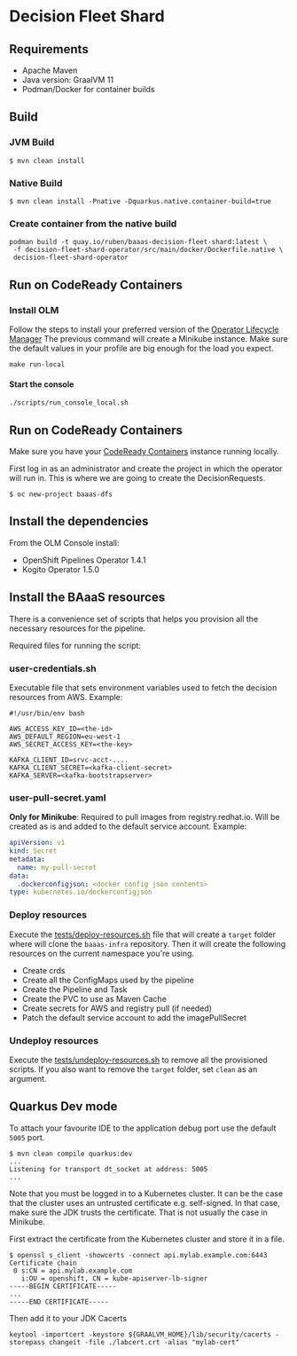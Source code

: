 # Decision Fleet Shard

## Requirements

* Apache Maven
* Java version: GraalVM 11
* Podman/Docker for container builds

## Build

### JVM Build

```shell script
$ mvn clean install
```

### Native Build

```shell script
$ mvn clean install -Pnative -Dquarkus.native.container-build=true
```

### Create container from the native build

```shell script
podman build -t quay.io/ruben/baaas-decision-fleet-shard:latest \
 -f decision-fleet-shard-operator/src/main/docker/Dockerfile.native \
 decision-fleet-shard-operator
```

## Run on CodeReady Containers

### Install OLM

Follow the steps to install your preferred version of the [Operator Lifecycle Manager](https://github.com/operator-framework/operator-lifecycle-manager/blob/v0.18.0/doc/install/install.md)
The previous command will create a Minikube instance. Make sure the default values in your profile are big enough for
the load you expect.

```shell script
make run-local
```

#### Start the console

```shell script
./scripts/run_console_local.sh
```

## Run on CodeReady Containers

Make sure you have your [CodeReady Containers](https://cloud.redhat.com/openshift/create/local) instance running locally.

First log in as an administrator and create the project in which the operator will run in. 
This is where we are going to create the DecisionRequests.

```shell script
$ oc new-project baaas-dfs
```

## Install the dependencies

From the OLM Console install:

* OpenShift Pipelines Operator 1.4.1
* Kogito Operator 1.5.0

## Install the BAaaS resources

There is a convenience set of scripts that helps you provision all the necessary resources for the pipeline.

Required files for running the script:

### user-credentials.sh

Executable file that sets environment variables used to fetch the decision resources from AWS. Example:

```shell script
#!/usr/bin/env bash

AWS_ACCESS_KEY_ID=<the-id>
AWS_DEFAULT_REGION=eu-west-1
AWS_SECRET_ACCESS_KEY=<the-key>

KAFKA_CLIENT_ID=srvc-acct-....
KAFKA_CLIENT_SECRET=<kafka-client-secret>
KAFKA_SERVER=<kafka-bootstrapserver>

```

### user-pull-secret.yaml

**Only for Minikube**: Required to pull images from registry.redhat.io. Will be created as is and added to the default service account. Example:

```yaml
apiVersion: v1
kind: Secret
metadata:
  name: my-pull-secret
data:
  .dockerconfigjson: <docker config json contents>
type: kubernetes.io/dockerconfigjson
```

### Deploy resources

Execute the [tests/deploy-resources.sh](./tests/deploy-resources.sh) file that will create a `target` folder where will 
clone the `baaas-infra` repository. Then it will create the following resources on the current namespace you're using.

* Create crds
* Create all the ConfigMaps used by the pipeline
* Create the Pipeline and Task
* Create the PVC to use as Maven Cache
* Create secrets for AWS and registry pull (if needed)
* Patch the default service account to add the imagePullSecret

### Undeploy resources

Execute the [tests/undeploy-resources.sh](./tests/undeploy-resources.sh) to remove all the provisioned scripts.
If you also want to remove the `target` folder, set `clean` as an argument.

## Quarkus Dev mode

To attach your favourite IDE to the application debug port use the default `5005` port.

```shell script
$ mvn clean compile quarkus:dev
...
Listening for transport dt_socket at address: 5005
...
```

Note that you must be logged in to a Kubernetes cluster. It can be the case that the cluster uses an untrusted certificate
e.g. self-signed. In that case, make sure the JDK trusts the certificate. That is not usually the case in Minikube.

First extract the certificate from the Kubernetes cluster and store it in a file.

```shell script
$ openssl s_client -showcerts -connect api.mylab.example.com:6443
Certificate chain
 0 s:CN = api.mylab.example.com
   i:OU = openshift, CN = kube-apiserver-lb-signer
-----BEGIN CERTIFICATE-----
...
-----END CERTIFICATE-----
```

Then add it to your JDK Cacerts

```shell script
keytool -importcert -keystore ${GRAALVM_HOME}/lib/security/cacerts -storepass changeit -file ./labcert.crt -alias "mylab-cert"
```
